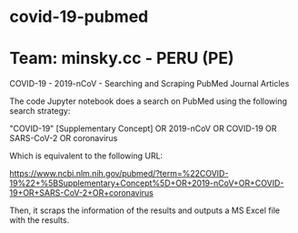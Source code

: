 # covid-19-pubmed
# Team: minsky.cc - PERU (PE)

COVID-19 - 2019-nCoV - Searching and Scraping PubMed Journal Articles

The code Jupyter notebook does a search on PubMed using the following search strategy:

"COVID-19" [Supplementary Concept] OR 2019-nCoV OR COVID-19 OR SARS-CoV-2 OR coronavirus

Which is equivalent to the following URL:

https://www.ncbi.nlm.nih.gov/pubmed/?term=%22COVID-19%22+%5BSupplementary+Concept%5D+OR+2019-nCoV+OR+COVID-19+OR+SARS-CoV-2+OR+coronavirus

Then, it scraps the information of the results and outputs a MS Excel file with the results.


